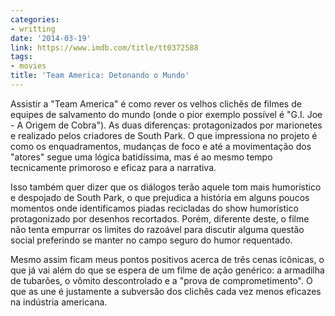 ```yaml
---
categories:
- writting
date: '2014-03-19'
link: https://www.imdb.com/title/tt0372588
tags:
- movies
title: 'Team America: Detonando o Mundo'
---
```


Assistir a "Team America" é como rever os velhos clichês de filmes de equipes de salvamento do mundo (onde o pior exemplo possível é "G.I. Joe - A Origem de Cobra"). As duas diferenças: protagonizados por marionetes e realizado pelos criadores de South Park. O que impressiona no projeto é como os enquadramentos, mudanças de foco e até a movimentação dos "atores" segue uma lógica batidíssima, mas é ao mesmo tempo tecnicamente primoroso e eficaz para a narrativa.

Isso também quer dizer que os diálogos terão aquele tom mais humorístico e despojado de South Park, o que prejudica a história em alguns poucos momentos onde identificamos piadas recicladas do show humorístico protagonizado por desenhos recortados. Porém, diferente deste, o filme não tenta empurrar os limites do razoável para discutir alguma questão social preferindo se manter no campo seguro do humor requentado.

Mesmo assim ficam meus pontos positivos acerca de três cenas icônicas, o que já vai além do que se espera de um filme de ação genérico: a armadilha de tubarões, o vômito descontrolado e a "prova de comprometimento". O que as une é justamente a subversão dos clichês cada vez menos eficazes na indústria americana.

